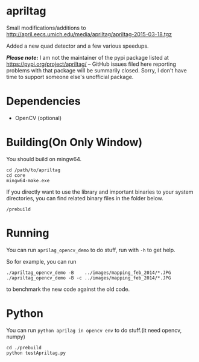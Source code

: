 apriltag
========

Small modifications/additions to  http://april.eecs.umich.edu/media/apriltag/apriltag-2015-03-18.tgz

Added a new quad detector and a few various speedups.

***Please note:*** I am not the maintainer of the pypi package listed at https://pypi.org/project/apriltag/ – GitHub issues filed here reporting problems with that package will be summarily closed. Sorry, I don't have time to support someone else's unofficial package.

Dependencies
============

  - OpenCV (optional)

Building(On Only Window)
========
You should build on mingw64.

    cd /path/to/apriltag
    cd core
    mingw64-make.exe

If you directly want to use the library and important binaries to your system directories, you can find related binary files in the folder below.

    /prebuild

Running
=======

You can run `aprilag_opencv_demo` to do stuff, run with `-h` to get help.

So for example, you can run

    ./apriltag_opencv_demo -B    ../images/mapping_feb_2014/*.JPG
    ./apriltag_opencv_demo -B -c ../images/mapping_feb_2014/*.JPG

to benchmark the new code against the old code.

Python
======
You can run `python aprilag in opencv env` to do stuff.(it need opencv, numpy)

    cd ./prebuild
    python testApriltag.py
